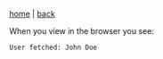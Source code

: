 [home](./page01.md)  | [back](./page06.md) 

When you view in the browser you see:
```
User fetched: John Doe
```


